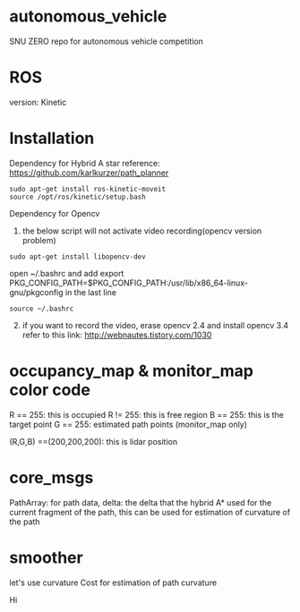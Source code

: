 # autonomous_vehicle
SNU ZERO repo for autonomous vehicle competition

# ROS
version: Kinetic

# Installation

Dependency for Hybrid A star
reference: https://github.com/karlkurzer/path_planner
```
sudo apt-get install ros-kinetic-moveit
source /opt/ros/kinetic/setup.bash
```

Dependency for Opencv
1) the below script will not activate video recording(opencv version problem)
```
sudo apt-get install libopencv-dev
```
open ~/.bashrc and add
export PKG_CONFIG_PATH=$PKG_CONFIG_PATH:/usr/lib/x86_64-linux-gnu/pkgconfig
in the last line
```
source ~/.bashrc
```
2) if you want to record the video, erase opencv 2.4 and install opencv 3.4
refer to this link: http://webnautes.tistory.com/1030


# occupancy_map & monitor_map color code
R == 255: this is occupied
R != 255: this is free region
B == 255: this is the target point
G == 255: estimated path points (monitor_map only)

(R,G,B) ==(200,200,200): this is lidar position

# core_msgs
PathArray: for path data,
delta: the delta that the hybrid A* used for the current fragment of the path,
this can be used for estimation of curvature of the path

# smoother
let's use curvature Cost for estimation of path curvature

Hi
